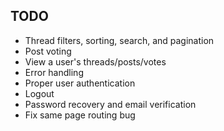 ## TODO
- Thread filters, sorting, search, and pagination
- Post voting
- View a user's threads/posts/votes
- Error handling
- Proper user authentication
- Logout
- Password recovery and email verification
- Fix same page routing bug
